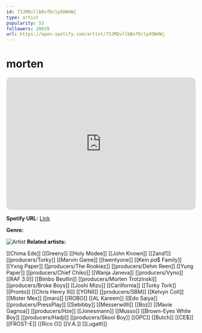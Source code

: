 ```yaml
---
id: 73JMQvllbBsfDclpXOW4Wj
type: artist
popularity: 53
followers: 20039
url: https://open.spotify.com/artist/73JMQvllbBsfDclpXOW4Wj
---
```

# morten

<iframe style="border-radius:12px" src="https://open.spotify.com/embed/artist/73JMQvllbBsfDclpXOW4Wj" width="100%" height="352" frameBorder="0" allowfullscreen="" allow="autoplay; clipboard-write; encrypted-media; fullscreen; picture-in-picture" loading="lazy"></iframe>

**Spotify URL:** [Link](https://open.spotify.com/artist/73JMQvllbBsfDclpXOW4Wj)

**Genre:** 

![Artist](https://i.scdn.co/image/ab6761610000e5eb3fc98da686c3d3fe08f3f846)
**Related artists:**

[[Chima Ede]]
[[Greeny]]
[[Holy Modee]]
[[John Known]]
[[2and1]]
[[producers/Torky]]
[[Marvin Game]]
[[twentyone]]
[[Kein $pa$$ Family]]
[[Yxng Paper]]
[[producers/The Rookiez]]
[[producers/Dehm Reen]]
[[Yung Paper]]
[[producers/Chief Chiko]]
[[Wanja Janeva]]
[[producers/Vyno]]
[[RAF 3.0]]
[[Bimbo Beutlin]]
[[producers/Morten Trotzinski]]
[[producers/Broke Boys]]
[[Joshi Mizu]]
[[Carlifornia]]
[[Torky Tork]]
[[Pronto]]
[[Chris Henry III]]
[[YONII]]
[[producers/SBM]]
[[Kelvyn Colt]]
[[Mister Mex]]
[[marú]]
[[ROBO]]
[[AL Kareem]]
[[Edo Saiya]]
[[producers/PressPlay]]
[[Sebibby]]
[[Messerwillli]]
[[Boz]]
[[Mavie Gagnoa]]
[[producers/Hze]]
[[Jonesmann]]
[[Musso]]
[[Brown-Eyes White Boy]]
[[producers/Hadji]]
[[producers/Skool Boy]]
[[GPC]]
[[Butch]]
[[CE$]]
[[FROST-E]]
[[Rico O]]
[[V.A.]]
[[Lugatti]]
